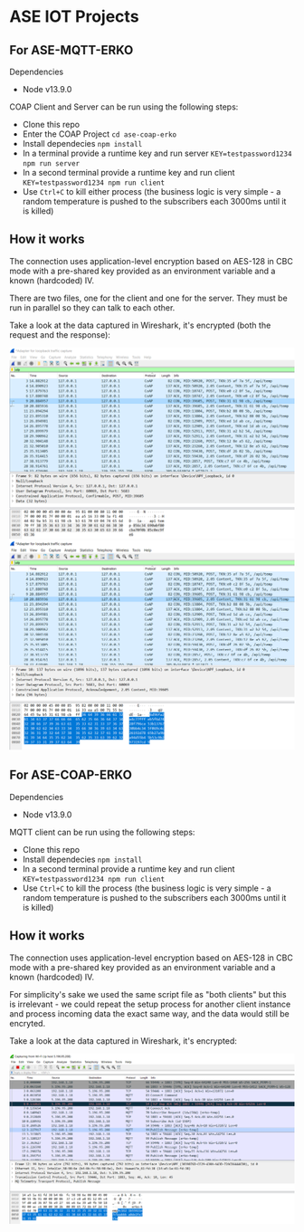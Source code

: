 # ASE IOT Projects

## For ASE-MQTT-ERKO
Dependencies
 - Node v13.9.0

 COAP Client and Server can be run using the following steps:
 - Clone this repo
 - Enter the COAP Project `cd ase-coap-erko`
 - Install dependecies `npm install`
 - In a terminal provide a runtime key and run server `KEY=testpassword1234 npm run server`
 - In a second terminal provide a runtime key and run client `KEY=testpassword1234 npm run client`
 - Use `Ctrl+C` to kill either process (the business logic is very simple - a random temperature is pushed to the subscribers each 3000ms until it is killed)

## How it works
The connection uses application-level encryption based on AES-128 in CBC mode with a pre-shared key provided as an environment variable and a known (hardcoded) IV. 

There are two files, one for the client and one for the server. They must be run in parallel so they can talk to each other.

Take a look at the data captured in Wireshark, it's encrypted (both the request and the response):

![coap-encrypted](./media/coap-image-1.PNG)
![coap-encrypted](./media/coap-image-2.PNG)

## For ASE-COAP-ERKO
Dependencies
 - Node v13.9.0
 
MQTT client can be run using the following steps:
 - Clone this repo
 - Install dependecies `npm install`
 - In a second terminal provide a runtime key and run client `KEY=testpassword1234 npm run client`
 - Use `Ctrl+C` to kill the process (the business logic is very simple - a random temperature is pushed to the subscribers each 3000ms until it is killed)

## How it works
The connection uses application-level encryption based on AES-128 in CBC mode with a pre-shared key provided as an environment variable and a known (hardcoded) IV. 

For simplicity's sake we used the same script file as "both clients" but this is irrelevant - we could repeat the setup process for another client instance and process incoming data the exact same way, and the data would still be encryted. 

Take a look at the data captured in Wireshark, it's encrypted:

![mqtt-encrypted](./media/mqtt-image-2.PNG)
